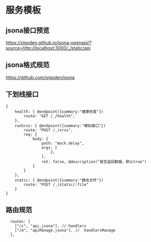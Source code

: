 # 服务模板

## jsona接口预览

https://sigoden.github.io/jsona-openapi/?source=http://localhost:3000/_/static/api

## jsona格式规范


https://github.com/sigoden/jsona


## 下划线接口

```
{
    health: { @endpoint({summary:"健康检查"})
        route: "GET /_/health",
    },
    runSrvs: { @endpoint({summary:"模拟接口"})
        route: "POST /_/srvs",
        req: {
            body: {
                path: "mock.delay",
                args: [
                    2,
                ],
                ret: false, @description("是否返回数据，默认true")
            }
        }
    },
    static: { @endpoint({summary:"静态文件"})
        route: "POST /_/static/:file"
    }
}

```

## 路由规范

```
  routes: [
    ["/c", "api.jsona"], // handlers
    ["/m", "apiManage.jsona"], //  handlersManage
  ],
```